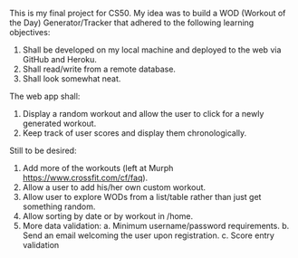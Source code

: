 This is my final project for CS50.  My idea was to build a WOD (Workout of the Day) Generator/Tracker that adhered to the following learning objectives:

1. Shall be developed on my local machine and deployed to the web via GitHub and Heroku.
2. Shall read/write from a remote database.
3. Shall look somewhat neat.

The web app shall:

1. Display a random workout and allow the user to click for a newly generated workout.
2. Keep track of user scores and display them chronologically.

Still to be desired:

1. Add more of the workouts (left at Murph https://www.crossfit.com/cf/faq).
2. Allow a user to add his/her own custom workout.
3. Allow user to explore WODs from a list/table rather than just get something random.
4. Allow sorting by date or by workout in /home.
5. More data validation:
  a. Minimum username/password requirements.
  b. Send an email welcoming the user upon registration.
  c. Score entry validation
